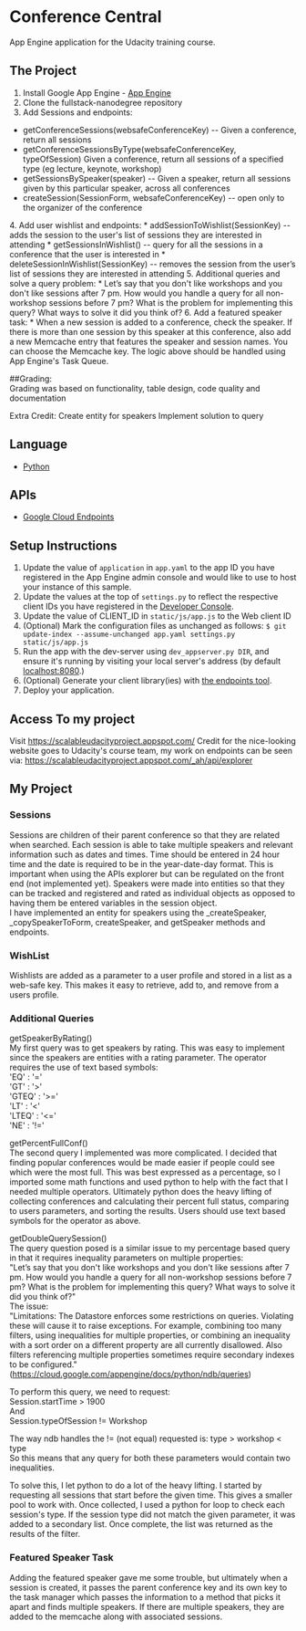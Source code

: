 # Conference Central
App Engine application for the Udacity training course.

## The Project
1. Install Google App Engine - [App Engine][1]
2. Clone the fullstack-nanodegree repository  
3. Add Sessions and endpoints:  
<ul>
  <li> getConferenceSessions(websafeConferenceKey) -- Given a conference, return all sessions </li>
  <li> getConferenceSessionsByType(websafeConferenceKey, typeOfSession) Given a conference, return all sessions of a specified type (eg lecture, keynote, workshop) </li>
  <li> getSessionsBySpeaker(speaker) -- Given a speaker, return all sessions given by this particular speaker, across all conferences </li>
  <li> createSession(SessionForm, websafeConferenceKey) -- open only to the organizer of the conference </li>
</ul>
4. Add user wishlist and endpoints:
  *	addSessionToWishlist(SessionKey) -- adds the session to the user's list of sessions they are interested in attending
  *	getSessionsInWishlist() -- query for all the sessions in a conference that the user is interested in
  *	deleteSessionInWishlist(SessionKey) -- removes the session from the user’s list of sessions they are interested in attending
5. Additional queries and solve a query problem:
  * Let’s say that you don't like workshops and you don't like sessions after 7 pm. How would you handle a query for all non-workshop sessions before 7 pm? What is the problem for implementing this query? What ways to solve it did you think of?
6. Add a featured speaker task:
  * When a new session is added to a conference, check the speaker. If there is more than one session by this speaker at this conference, also add a new Memcache entry that features the speaker and session names. You can choose the Memcache key.
The logic above should be handled using App Engine's Task Queue.

##Grading:  
Grading was based on functionality, table design, code quality and documentation  
  
Extra Credit:
Create entity for speakers
Implement solution to query

## Language
- [Python][2]

## APIs
- [Google Cloud Endpoints][3]

## Setup Instructions
1. Update the value of `application` in `app.yaml` to the app ID you
   have registered in the App Engine admin console and would like to use to host
   your instance of this sample.
2. Update the values at the top of `settings.py` to
   reflect the respective client IDs you have registered in the
   [Developer Console][4].
3. Update the value of CLIENT_ID in `static/js/app.js` to the Web client ID
4. (Optional) Mark the configuration files as unchanged as follows:
   `$ git update-index --assume-unchanged app.yaml settings.py static/js/app.js`
5. Run the app with the dev-server using `dev_appserver.py DIR`, and ensure it's running by visiting your local server's address (by default [localhost:8080][5].)
6. (Optional) Generate your client library(ies) with [the endpoints tool][6].
7. Deploy your application.  
  
## Access To my project
Visit https://scalableudacityproject.appspot.com/
Credit for the nice-looking website goes to Udacity's course team, my work on endpoints can be seen via:
https://scalableudacityproject.appspot.com/_ah/api/explorer

## My Project
### Sessions
Sessions are children of their parent conference so that they are related when searched. Each session is able to take multiple speakers and relevant information such as dates and times. Time should be entered in 24 hour time and the date is required to be in the year-date-day format. This is important when using the APIs explorer but can be regulated on the front end (not implemented yet). Speakers were made into entities so that they can be tracked and registered and rated as individual objects as opposed to having them be entered variables in the session object.  
I have implemented an entity for speakers using the _createSpeaker, _copySpeakerToForm, createSpeaker, and getSpeaker methods and endpoints.  
### WishList
Wishlists are added as a parameter to a user profile and stored in a list as a web-safe key. This makes it easy to retrieve, add to, and remove from a users profile.
### Additional Queries
getSpeakerByRating()  
My first query was to get speakers by rating. This was easy to implement since the speakers are entities with a rating parameter. The operator requires the use of text based symbols:  
            'EQ'   :   '='  
            'GT'   :   '>'  
            'GTEQ' :   '>='  
            'LT'   :   '<'  
            'LTEQ' :   '<='  
            'NE'   :   '!=' 
  
getPercentFullConf()  
The second query I implemented was more complicated. I decided that finding popular conferences would be made easier if people could see which were the most full. This was best expressed as a percentage, so I imported some math functions and used python to help with the fact that I needed multiple operators. Ultimately python does the heavy lifting of collecting conferences and calculating their percent full status, comparing to users parameters, and sorting the results. Users should use text based symbols for the operator as above.  
  
getDoubleQuerySession()  
The query question posed is a similar issue to my percentage based query in that it requires inequality parameters on multiple properties:  
"Let’s say that you don't like workshops and you don't like sessions after 7 pm. How would you handle a query for all non-workshop sessions before 7 pm? What is the problem for implementing this query? What ways to solve it did you think of?"  
The issue:  
"Limitations: The Datastore enforces some restrictions on queries. Violating these will cause it to raise exceptions. For example, combining too many filters, using inequalities for multiple properties, or combining an inequality with a sort order on a different property are all currently disallowed. Also filters referencing multiple properties sometimes require secondary indexes to be configured." (https://cloud.google.com/appengine/docs/python/ndb/queries)  

To perform this query, we need to request:  
Session.startTime > 1900  
And  
Session.typeOfSession != Workshop
  
The way ndb handles the != (not equal) requested is: type > workshop < type  
So this means that any query for both these parameters would contain two inequalities.  
  
To solve this, I let python to do a lot of the heavy lifting. I started by requesting all sessions that start before the given time. This gives a smaller pool to work with. Once collected, I used a python for loop to check each session's type. If the session type did not match the given parameter, it was added to a secondary list. Once complete, the list was returned as the results of the filter.  
### Featured Speaker Task
Adding the featured speaker gave me some trouble, but ultimately when a session is created, it passes the parent conference key and its own key to the task manager which passes the information to a method that picks it apart and finds multiple speakers. If there are multiple speakers, they are added to the memcache along with associated sessions.

[1]: https://developers.google.com/appengine
[2]: http://python.org
[3]: https://developers.google.com/appengine/docs/python/endpoints/
[4]: https://console.developers.google.com/
[5]: https://localhost:8080/
[6]: https://developers.google.com/appengine/docs/python/endpoints/endpoints_tool
